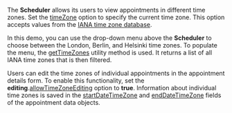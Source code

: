 The **Scheduler** allows its users to view appointments in different time zones. Set the [timeZone](/Documentation/ApiReference/UI_Widgets/dxScheduler/Configuration/#timeZone) option to specify the current time zone. This option accepts values from the <a href="https://en.wikipedia.org/wiki/List_of_tz_database_time_zones" target="_blank">IANA time zone database</a>.

In this demo, you can use the drop-down menu above the **Scheduler** to choose between the London, Berlin, and Helsinki time zones. To populate the menu, the [getTimeZones](/Documentation/ApiReference/Common/Utils/utils/#getTimeZonesdate) utility method is used. It returns a list of all IANA time zones that is then filtered.

Users can edit the time zones of individual appointments in the appointment details form. To enable this functionality, set the **editing**.[allowTimeZoneEditing](/Documentation/ApiReference/UI_Widgets/dxScheduler/Configuration/editing/#allowTimeZoneEditing) option to **true**. Information about individual time zones is saved in the [startDateTimeZone](/Documentation/ApiReference/Common/Object_Structures/dxSchedulerAppointment/#startDateTimeZone) and [endDateTimeZone](/Documentation/ApiReference/Common/Object_Structures/dxSchedulerAppointment/#endDateTimeZone) fields of the appointment data objects.
